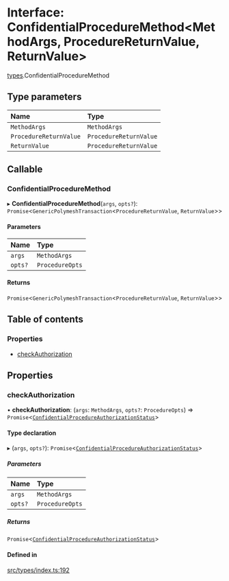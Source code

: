 # Interface: ConfidentialProcedureMethod<MethodArgs, ProcedureReturnValue, ReturnValue\>

[types](../wiki/types).ConfidentialProcedureMethod

## Type parameters

| Name | Type |
| :------ | :------ |
| `MethodArgs` | `MethodArgs` |
| `ProcedureReturnValue` | `ProcedureReturnValue` |
| `ReturnValue` | `ProcedureReturnValue` |

## Callable

### ConfidentialProcedureMethod

▸ **ConfidentialProcedureMethod**(`args`, `opts?`): `Promise`<`GenericPolymeshTransaction`<`ProcedureReturnValue`, `ReturnValue`\>\>

#### Parameters

| Name | Type |
| :------ | :------ |
| `args` | `MethodArgs` |
| `opts?` | `ProcedureOpts` |

#### Returns

`Promise`<`GenericPolymeshTransaction`<`ProcedureReturnValue`, `ReturnValue`\>\>

## Table of contents

### Properties

- [checkAuthorization](../wiki/types.ConfidentialProcedureMethod#checkauthorization)

## Properties

### checkAuthorization

• **checkAuthorization**: (`args`: `MethodArgs`, `opts?`: `ProcedureOpts`) => `Promise`<[`ConfidentialProcedureAuthorizationStatus`](../wiki/types.ConfidentialProcedureAuthorizationStatus)\>

#### Type declaration

▸ (`args`, `opts?`): `Promise`<[`ConfidentialProcedureAuthorizationStatus`](../wiki/types.ConfidentialProcedureAuthorizationStatus)\>

##### Parameters

| Name | Type |
| :------ | :------ |
| `args` | `MethodArgs` |
| `opts?` | `ProcedureOpts` |

##### Returns

`Promise`<[`ConfidentialProcedureAuthorizationStatus`](../wiki/types.ConfidentialProcedureAuthorizationStatus)\>

#### Defined in

[src/types/index.ts:192](https://github.com/PolymeshAssociation/polymesh-private-sdk/blob/2c6aa0b4/src/types/index.ts#L192)
